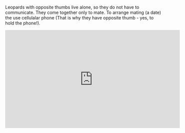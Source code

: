 Leopards with opposite thumbs live alone, so they do not have to communicate. They come together only to mate. To arrange mating (a date) the use cellulalar phone (That is why they have opposite thumb - yes, to hold the phone!).
<iframe width="560" height="315" src="https://www.youtube.com/watch?v=VjVfbsLuv0U" frameborder="0" allow="accelerometer; autoplay; clipboard-write; encrypted-media; gyroscope; picture-in-picture" allowfullscreen></iframe>
